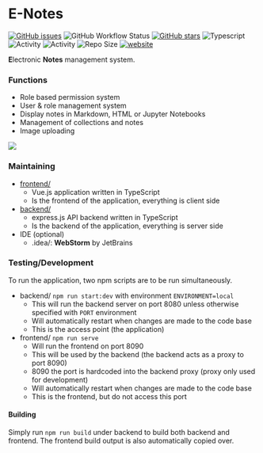# E-Notes

[![GitHub issues](https://img.shields.io/github/issues/appventure-nush/e-notes)](https://github.com/appventure-nush/e-notes/issues)
![GitHub Workflow Status](https://img.shields.io/github/workflow/status/appventure-nush/e-notes/Node.js%20CI)
[![GitHub stars](https://img.shields.io/github/stars/appventure-nush/e-notes)](https://github.com/appventure-nush/e-notes/stargazers)
![Typescript](https://img.shields.io/badge/%3C%2F%3E-TypeScript-%230074c1?logo=TypeScript&logoColor=white)
![Activity](https://img.shields.io/github/commit-activity/w/appventure-nush/e-notes)
![Activity](https://img.shields.io/github/last-commit/appventure-nush/e-notes)
![Repo Size](https://img.shields.io/github/repo-size/appventure-nush/e-notes)
[![website](https://img.shields.io/website?url=https%3A%2F%2Fenotes.nush.app%2F)](https://enotes.nush.app/)

**E**lectronic **Notes** management system.

### Functions

- Role based permission system
- User & role management system
- Display notes in Markdown, HTML or Jupyter Notebooks
- Management of collections and notes
- Image uploading

![](images/enotes_3.png)

### Maintaining

- [frontend/](frontend/)
    - Vue.js application written in TypeScript
    - Is the frontend of the application, everything is client side
- [backend/](backend/)
    - express.js API backend written in TypeScript
    - Is the backend of the application, everything is server side
- IDE (optional)
    - .idea/: **WebStorm** by JetBrains

### Testing/Development

To run the application, two npm scripts are to be run simultaneously.

- backend/ `npm run start:dev` with environment `ENVIRONMENT=local`
    - This will run the backend server on port 8080 unless otherwise specified with `PORT` environment
    - Will automatically restart when changes are made to the code base
    - This is the access point (the application)
- frontend/ `npm run serve`
    - Will run the frontend on port 8090
    - This will be used by the backend (the backend acts as a proxy to port 8090)
    - 8090 the port is hardcoded into the backend proxy (proxy only used for development)
    - Will automatically restart when changes are made to the code base
    - This is the frontend, but do not access this port

#### Building

Simply run `npm run build` under backend to build both backend and frontend. The frontend build output is also
automatically copied over.
